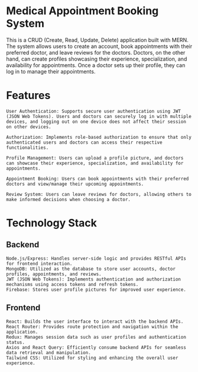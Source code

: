 # Medical Appointment Booking System

This is a CRUD (Create, Read, Update, Delete) application built with MERN. The system allows users to create an account, book appointments with their preferred doctor, and leave reviews for the doctors. Doctors, on the other hand, can create profiles showcasing their experience, specialization, and availability for appointments. Once a doctor sets up their profile, they can log in to manage their appointments.
# Features

    User Authentication: Supports secure user authentication using JWT (JSON Web Tokens). Users and doctors can securely log in with multiple devices, and logging out on one device does not affect their session on other devices.

    Authorization: Implements role-based authorization to ensure that only authenticated users and doctors can access their respective functionalities.

    Profile Management: Users can upload a profile picture, and doctors can showcase their experience, specialization, and availability for appointments.

    Appointment Booking: Users can book appointments with their preferred doctors and view/manage their upcoming appointments.

    Review System: Users can leave reviews for doctors, allowing others to make informed decisions when choosing a doctor.

# Technology Stack
## Backend

    Node.js/Express: Handles server-side logic and provides RESTful APIs for frontend interaction.
    MongoDB: Utilized as the database to store user accounts, doctor profiles, appointments, and reviews.
    JWT (JSON Web Tokens): Implements authentication and authorization mechanisms using access tokens and refresh tokens.
    Firebase: Stores user profile pictures for improved user experience.

## Frontend


    React: Builds the user interface to interact with the backend APIs.
    React Router: Provides route protection and navigation within the application.
    Redux: Manages session data such as user profiles and authentication status.
    Axios and React Query: Efficiently consume backend APIs for seamless data retrieval and manipulation.
    Tailwind CSS: Utilized for styling and enhancing the overall user experience.

